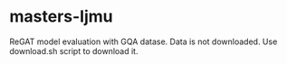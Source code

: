 # masters-ljmu
ReGAT model evaluation with GQA datase.
Data is not downloaded. Use download.sh script to download it.
